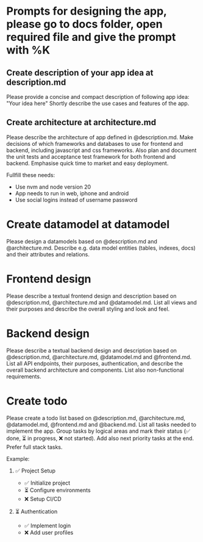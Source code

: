 
# Prompts for designing the app, please go to docs folder, open required file and give the prompt with %K

## Create description of your app idea at description.md
Please provide a concise and compact description of following app idea:
"Your idea here"
Shortly describe the use cases and features of the app.

## Create architecture at architecture.md

Please describe the architecture of app defined in @description.md. Make decisions of which frameworks and databases to use for frontend and backend, including javascript and css frameworks. Also plan and document the unit tests and acceptance test framework for both frontend and backend. Emphasise quick time to market and easy deployment.

Fullfill these needs:
- Use nvm and node version 20
- App needs to run in web, iphone and android
- Use social logins instead of username password

# Create datamodel at datamodel

Please design a datamodels based on @description.md and @architecture.md. Describe e.g. data model entities (tables, indexes, docs) and their attributes and relations.

# Frontend design

Please describe a textual frontend design and description based on @description.md, @architecture.md and @datamodel.md. List all views and their purposes and describe the overall styling and look and feel.

# Backend design
Please describe a textual backend design and description based on @description.md, @architecture.md, @datamodel.md and @frontend.md. List all API endpoints, their purposes, authentication, and describe the overall backend architecture and components. List also non-functional requirements.

# Create todo
Please create a todo list based on @description.md, @architecture.md, @datamodel.md, @frontend.md and @backend.md. List all tasks needed to implement the app. Group tasks by logical areas and mark their status (✅ done, ⏳ in progress, ❌ not started). Add also next priority tasks at the end. Prefer full stack tasks.

Example:
1. ✅ Project Setup
   - ✅ Initialize project
   - ⏳ Configure environments
   - ❌ Setup CI/CD

2. ⏳ Authentication
   - ✅ Implement login
   - ❌ Add user profiles

